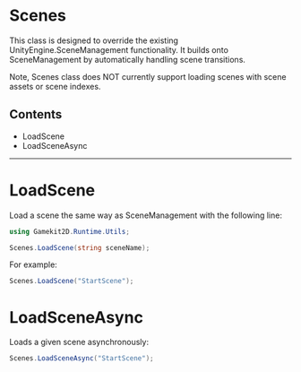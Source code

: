 # Scenes
This class is designed to override the existing UnityEngine.SceneManagement functionality. It builds onto SceneManagement by automatically handling scene transitions.

Note, Scenes class does NOT currently support loading scenes with scene assets or scene indexes.

## Contents
- LoadScene
- LoadSceneAsync

---

# LoadScene
Load a scene the same way as SceneManagement with the following line:
```cs
using Gamekit2D.Runtime.Utils;

Scenes.LoadScene(string sceneName);
```
For example:
```cs
Scenes.LoadScene("StartScene");
```

# LoadSceneAsync
Loads a given scene asynchronously:
```cs
Scenes.LoadSceneAsync("StartScene");
```
